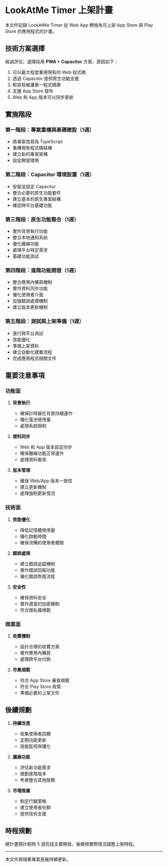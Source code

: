 # LookAtMe Timer 上架計畫

本文件記錄 LookAtMe Timer 從 Web App 轉換為可上架 App Store 與 Play Store 的應用程式的計畫。

## 技術方案選擇

經過評估，選擇採用 **PWA + Capacitor** 方案，原因如下：

1. 可以最大程度重用現有的 Web 程式碼
2. 透過 Capacitor 提供原生功能支援
3. 較容易維護單一程式碼庫
4. 支援 App Store 發布
5. Web 和 App 版本可以同步更新

## 實施階段

### 第一階段：專案重構與基礎建設（1週）

- 將專案改寫為 TypeScript
- 重構現有程式碼結構
- 建立新的專案架構
- 設定開發環境

### 第二階段：Capacitor 環境設置（1週）

- 安裝並設定 Capacitor
- 整合必要的原生功能套件
- 建立基本的原生專案結構
- 確認跨平台基礎功能

### 第三階段：原生功能整合（1週）

- 實作背景執行功能
- 整合本地通知系統
- 優化離線功能
- 處理平台特定需求
- 基礎功能測試

### 第四階段：進階功能開發（1週）

- 整合應用內購買機制
- 實作資料同步功能
- 優化使用者介面
- 加強錯誤處理機制
- 建立版本更新機制

### 第五階段：測試與上架準備（1週）

- 進行跨平台測試
- 效能優化
- 準備上架資料
- 建立自動化建置流程
- 完成應用程式相關文件

## 重要注意事項

### 功能面

1. **背景執行**
   - 確保計時器在背景持續運作
   - 優化電池使用量
   - 處理系統限制

2. **資料同步**
   - Web 和 App 版本設定同步
   - 確保離線功能正常運作
   - 處理資料衝突

3. **版本管理**
   - 確保 Web/App 版本一致性
   - 建立更新機制
   - 處理強制更新情況

### 技術面

1. **效能優化**
   - 降低記憶體使用量
   - 優化啟動時間
   - 確保流暢的使用者體驗

2. **錯誤處理**
   - 建立錯誤追蹤機制
   - 實作錯誤回報功能
   - 優化錯誤恢復流程

3. **安全性**
   - 確保資料安全
   - 實作適當的加密機制
   - 符合隱私權規範

### 商業面

1. **收費機制**
   - 設計合理的收費方案
   - 實作應用內購買
   - 處理跨平台付款

2. **市集規範**
   - 符合 App Store 審查規範
   - 符合 Play Store 政策
   - 準備必要的上架文件

## 後續規劃

1. **持續改進**
   - 收集使用者回饋
   - 定期功能更新
   - 效能監控與優化

2. **擴展功能**
   - 評估新功能需求
   - 規劃進階版本
   - 考慮整合其他服務

3. **市場推廣**
   - 制定行銷策略
   - 建立使用者社群
   - 提供技術支援

## 時程規劃

總計畫預計耗時 5 週完成主要開發，後續視實際情況調整上架時程。

---

本文件將隨著專案進展持續更新。 
